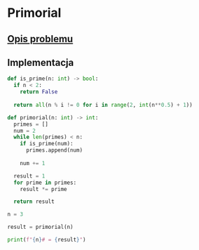 # Primorial

## [Opis problemu](../../../../algorithms/integers/primorial.md)

## Implementacja

```python linenums="1"
def is_prime(n: int) -> bool:
  if n < 2:
    return False
    
  return all(n % i != 0 for i in range(2, int(n**0.5) + 1))

def primorial(n: int) -> int:
  primes = []
  num = 2
  while len(primes) < n:
    if is_prime(num):
      primes.append(num)
      
    num += 1

  result = 1
  for prime in primes:
    result *= prime

  return result

n = 3

result = primorial(n)

print(f"{n}# = {result}")

```
